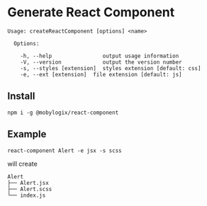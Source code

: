# Generate React Component

```
Usage: createReactComponent [options] <name>

  Options:

    -h, --help                output usage information
    -V, --version             output the version number
    -s, --styles [extension]  styles extension [default: css]
    -e, --ext [extension]  file extension [default: js]

```

## Install

```
npm i -g @mobylogix/react-component
```

## Example

```
react-component Alert -e jsx -s scss
```

will create

```
Alert
├── Alert.jsx
├── Alert.scss
└── index.js
```
